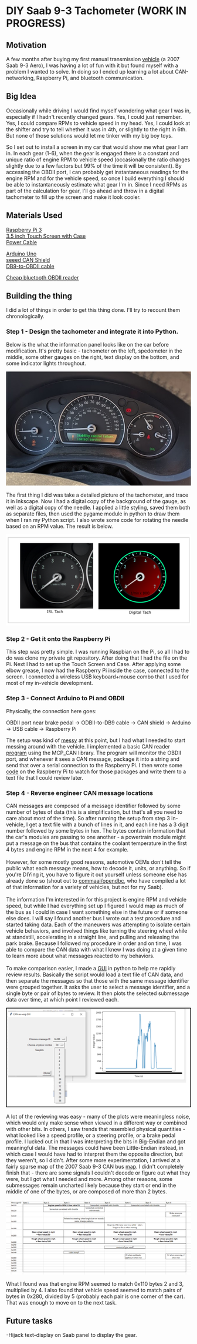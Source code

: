 # DIY Saab 9-3 Tachometer (WORK IN PROGRESS)

## Motivation
A few months after buying my first manual transmission [vehicle](/images/saab_exterior.jpg) (a 2007 Saab 9-3 Aero), I was having a lot of fun with it but found myself with a problem I wanted to solve. In doing so I ended up learning a lot about CAN-networking, Raspberry Pi, and bluetooth communication.

## Big Idea
Occasionally while driving I would find myself wondering what gear I was in, especially if I hadn't recently changed gears. Yes, I could just remember. Yes, I could compare RPMs to vehicle speed in my head. Yes, I could look at the shifter and try to tell whether it was in 4th, or slightly to the right in 6th. But none of those solutions would let me tinker with my big boy toys.

So I set out to install a screen in my car that would show me what gear I am in. In each gear (1-6), when the gear is engaged there is a constant and unique ratio of engine RPM to vehicle speed (occasionally the ratio changes slightly due to a few factors but 99% of the time it will be consistent). By accessing the OBDII port, I can probably get instantaneous readings for the engine RPM and for the vehicle speed, so once I build everything I should be able to instantaneously estimate what gear I'm in. Since I need RPMs as part of the calculation for gear, I'll go ahead and throw in a digital tachometer to fill up the screen and make it look cooler.

## Materials Used
[Raspberry Pi 3](https://www.amazon.com/gp/product/B01MT4EA4D/ref=ppx_yo_dt_b_search_asin_title?ie=UTF8&psc=1)  
[3.5 inch Touch Screen with Case](https://www.amazon.com/gp/product/B07N38B86S/ref=ppx_yo_dt_b_asin_title_o04_s00?ie=UTF8&psc=1)  
[Power Cable](https://www.amazon.com/gp/product/B01N336XEU/ref=ppx_yo_dt_b_search_asin_title?ie=UTF8&psc=1)  
  
[Arduino Uno](https://www.amazon.com/Development-Microcontroller-ATmega328-ATMEGA16U2-Original/dp/B07R1H4BKK/ref=sr_1_6?keywords=arduino+uno&qid=1570579265&s=electronics&sr=1-6)  
[seeed CAN Shield](https://www.amazon.com/gp/product/B076DSQFXH/ref=ppx_yo_dt_b_asin_title_o04_s01?ie=UTF8&psc=1)  
[DB9-to-OBDII cable](https://www.amazon.com/gp/product/B01ETRINYO/ref=ppx_yo_dt_b_asin_title_o04_s01?ie=UTF8&psc=1)  

[Cheap bluetooth OBDII reader](https://www.amazon.com/gp/product/B01BY2CK32/ref=ppx_yo_dt_b_search_asin_title?ie=UTF8&psc=1)

## Building the thing
I did a lot of things in order to get this thing done. I'll try to recount them chronologically.

### Step 1 - Design the tachometer and integrate it into Python.
Below is the what the information panel looks like on the car before modification. It's pretty basic - tachometer on the left, spedometer in the middle, some other gauges on the right, text display on the bottom, and some indicator lights throughout. 

<p align="center"><img src="/images/saab_dash.jpg" alt="dash"></p>

The first thing I did was take a detailed picture of the tachometer, and trace it in Inkscape. Now I had a digital copy of the background of the gauge, as well as a digital copy of the needle. I applied a little styling, saved them both as separate files, then used the pygame module in python to draw them when I ran my Python script. I also wrote some code for rotating the needle based on an RPM value. The result is below.


<p align="center"><img src="/images/tach_compare.png" alt="before and after"></p>

### Step 2 - Get it onto the Raspberry Pi
This step was pretty simple. I was running Raspbian on the Pi, so all I had to do was clone my private git repository. After doing that I had the file on the Pi. Next I had to set up the Touch Screen and Case. After applying some elbow grease, I now had the Raspberry Pi inside the case, connected to the screen. I connected a wireless USB keyboard+mouse combo that I used for most of my in-vehicle development.

### Step 3 - Connect Arduino to Pi and OBDII 
Physically, the connection here goes:

OBDII port near brake pedal -> ODBII-to-DB9 cable -> CAN shield -> Arduino -> USB cable -> Raspberry Pi

The setup was kind of [messy](/videos/messy.gif) at this point, but I had what I needed to start messing around with the vehicle. I implemented a basic CAN reader [program](/code/CAN_reader/can_read.ino) using the MCP_CAN library. The program will monitor the OBDII port, and whenever it sees a CAN message, package it into a string and send that over a serial connection to the Raspberry Pi. I then wrote some [code](/code/CAN_reader/write_can_data_to_file.py) on the Raspberry Pi to watch for those packages and write them to a text file that I could review later.

### Step 4 - Reverse engineer CAN message locations
CAN messages are composed of a message identifier followed by some number of bytes of data (this is a simplification, but that's all you need to care about most of the time). So after running the setup from step 3 in-vehicle, I get a text file with a bunch of lines in it, and each line has a 3 digit number followed by some bytes in hex. The bytes contain information that the car's modules are passing to one another - a powertrain module might put a message on the bus that contains the coolant temperature in the first 4 bytes and engine RPM in the next 4 for example.
\
\
However, for some mostly good reasons, automotive OEMs don't tell the public what each message means, how to decode it, units, or anything. So if you're DIYing it, you have to figure it out yourself unless someone else has already done so (shout out to [commaai/opendbc](https://github.com/commaai/opendbc), who have compiled a lot of that information for a variety of vehicles, but not for my Saab). 
\
\
The information I'm interested in for this project is engine RPM and vehicle speed, but while I had everything set up I figured I would map as much of the bus as I could in case I want something else in the future or if someone else does. I will say I found another bus I wrote out a test procedure and started taking data. Each of the maneuvers was attempting to isolate certain vehicle behaviors, and involved things like turning the steering wheel while at standstill, accelerating in a straight line, and pulling and releasing the park brake. Because I followed my procedure in order and on time, I was able to compare the CAN data with what I knew I was doing at a given time to learn more about what messages reacted to my behaviors.
\
\
To make comparison easier, I made a [GUI](/code/Reverse_Engineering/reverse_engineering.py) in python to help me rapidly review results. Basically the script would load a text file of CAN data, and then separate the messages so that those with the same message identifier were grouped together. It asks the user to select a message identifier, and a single byte or pair of bytes to review. It then plots the selected submessage data over time, at which point I reviewed each.




<p align="center"><img src="/images/gui2.png" alt="Vehicle speed"></p>



A lot of the reviewing was easy - many of the plots were meaningless noise, which would only make sense when viewed in a different way or combined with other bits. In others, I saw trends that resembled physical quantities - what looked like a speed profile, or a steering profile, or a brake pedal profile. I lucked out in that I was interpreting the bits in Big-Endian and got meaningful data. The messages could have been Little-Endian instead, in which case I would have had to interpret them the opposite direction, but they weren't, so I didn't. After some more experimentation, I arrived at a fairly sparse map of the 2007 Saab 9-3 CAN bus [map](/CAN_map/2007_Saab_93_CAN_map.xlsx). I didn't completely finish that - there are some signals I couldn't decode or figure out what they were, but I got what I needed and more. Among other reasons, some submessages remain uncharted likely because they start or end in the middle of one of the bytes, or are composed of more than 2 bytes. 


<p align="center"><img src="/images/canmap.png" alt="Map"></p>


What I found was that engine RPM seemed to match 0x110 bytes 2 and 3, multiplied by 4. I also found that vehicle speed seemed to match pairs of bytes in 0x280, divided by 5 (probably each pair is one corner of the car). That was enough to move on to the next task.


## Future tasks
-Hijack text-display on Saab panel to display the gear.
